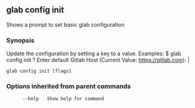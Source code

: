 ## glab config init

Shows a prompt to set basic glab configuration

### Synopsis

Update the configuration by setting a key to a value.
Examples:
  $ glab config init
  ? Enter default Gitlab Host (Current Value: https://gitlab.com): |


```
glab config init [flags]
```

### Options inherited from parent commands

```
      --help   Show help for command
```

